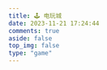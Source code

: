 ```yaml
---
title: 🕹️ 电玩城
date: 2023-11-21 17:24:44
comments: true
aside: false
top_img: false
type: "game"
---
```


<script src="https://unpkg.com/jquery@latest/dist/jquery.min.js"></script>
<script>
function selectGame(id){
    var src=$("#game-item-"+id).attr("data-src");
    $("#game-select").html("<iframe id='game-iframe' src='"+src+"' scrolling='no' border='0' frameborder='no' framespacing='0' allowfullscreen='true'> </iframe>");
    var iframe = document.getElementById("game-select")
    if(iframe.attachEvent){
      iframe.attachEvent("onreadystatechange", function() {
        if (iframe.readyState === "complete" || iframe.readyState == "loaded") {
          iframe.detachEvent("onreadystatechange", arguments.callee);
        if (document.getElementsByClassName('game-mirror').length>0) {
          console.log("1true")
          $(".game-mirror").attr("style","transform:scaleX(-1);")
          }
        }
      });
    }else{
      iframe.addEventListener("load", function() {
        this.removeEventListener("load", arguments.call, false);
      if (document.getElementsByClassName('game-mirror').length>0) {
        console.log("2true")
        $(".game-mirror").attr("style","transform:scaleX(-1);")
      }
      }, false);
    }
}
$(document).ready(selectGame(0));
</script>